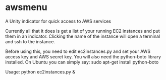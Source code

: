 awsmenu
=======

A Unity indicator for quick access to AWS services

Currently all that it does is get a list of your running EC2 instances and put
them in an indicator.  Clicking the name of the instance will open a terminal
and ssh to the instance.

Before using this, you need to edit ec2instances.py and set your AWS access
key and AWS secret key.  You will also need the python-boto library installed.
On Ubuntu you can simply say:
  sudo apt-get install python-boto

Usage:
python ec2instances.py &
